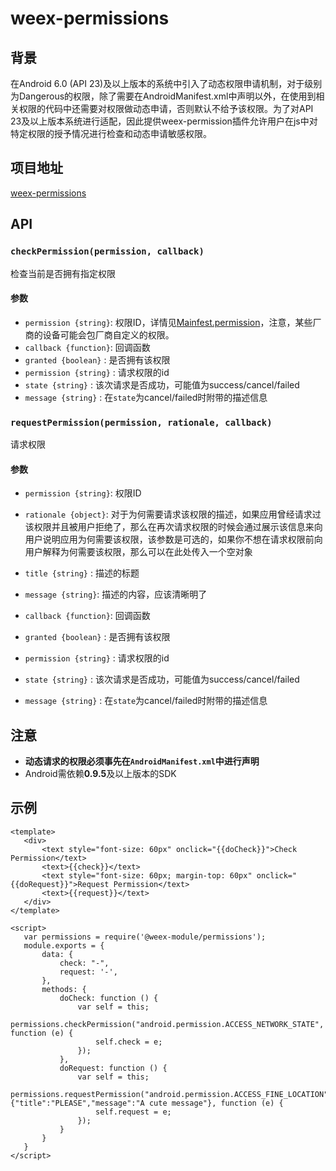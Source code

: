 # weex-permissions

## 背景

在Android 6.0 (API 23)及以上版本的系统中引入了动态权限申请机制，对于级别为Dangerous的权限，除了需要在AndroidManifest.xml中声明以外，在使用到相关权限的代码中还需要对权限做动态申请，否则默认不给予该权限。为了对API 23及以上版本系统进行适配，因此提供weex-permission插件允许用户在js中对特定权限的授予情况进行检查和动态申请敏感权限。

## 项目地址
[weex-permissions](https://github.com/weex-plugins/weex-permissions)

## API
### `checkPermission(permission, callback)`
检查当前是否拥有指定权限
#### 参数
- `permission {string}`: 权限ID，详情见[Mainfest.permission](https://developer.android.com/reference/android/Manifest.permission.html)，注意，某些厂商的设备可能会包厂商自定义的权限。
- `callback {function}`: 回调函数
 - `granted {boolean}` : 是否拥有该权限
 - `permission {string}` : 请求权限的id
 - `state {string}` : 该次请求是否成功，可能值为success/cancel/failed
 - `message {string}` : 在`state`为cancel/failed时附带的描述信息    
     
     
 
### `requestPermission(permission, rationale, callback)`
请求权限
#### 参数
 - `permission {string}`: 权限ID
 - `rationale {object}`: 对于为何需要请求该权限的描述，如果应用曾经请求过该权限并且被用户拒绝了，那么在再次请求权限的时候会通过展示该信息来向用户说明应用为何需要该权限，该参数是可选的，如果你不想在请求权限前向用户解释为何需要该权限，那么可以在此处传入一个空对象
  - `title {string}` : 描述的标题
  - `message {string}`: 描述的内容，应该清晰明了    
 
 - `callback {function}`: 回调函数
  - `granted {boolean}` : 是否拥有该权限
  - `permission {string}` : 请求权限的id
  - `state {string}` : 该次请求是否成功，可能值为success/cancel/failed
  - `message {string}` : 在`state`为cancel/failed时附带的描述信息  
 
 ## 注意
 - **动态请求的权限必须事先在`AndroidManifest.xml`中进行声明**
 - Android需依赖**0.9.5**及以上版本的SDK
 
 ## 示例
 ```vue
<template>
    <div>
        <text style="font-size: 60px" onclick="{{doCheck}}">Check Permission</text>
        <text>{{check}}</text>
        <text style="font-size: 60px; margin-top: 60px" onclick="{{doRequest}}">Request Permission</text>
        <text>{{request}}</text>
    </div>
</template>

<script>
    var permissions = require('@weex-module/permissions');
    module.exports = {
        data: {
            check: "-",
            request: '-',
        },
        methods: {
            doCheck: function () {
                var self = this;
                permissions.checkPermission("android.permission.ACCESS_NETWORK_STATE", function (e) {
                    self.check = e;
                });
            },
            doRequest: function () {
                var self = this;
                permissions.requestPermission("android.permission.ACCESS_FINE_LOCATION", {"title":"PLEASE","message":"A cute message"}, function (e) {
                    self.request = e;
                });
            }
        }
    }
</script>
 ```
 
